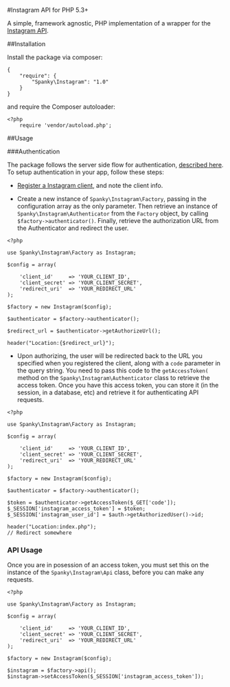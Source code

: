 #Instagram API for PHP 5.3+

A simple, framework agnostic, PHP implementation of a wrapper for the [Instagram API](http://instagram.com/developer/).

##Installation


Install the package via composer:

```
{
	"require": {
		"Spanky\Instagram": "1.0"
	}
}
``` 
and require the Composer autoloader:

```
<?php
	require 'vendor/autoload.php';
```

##Usage


###Authentication

The package follows the server side flow for authentication, [described here](http://instagram.com/developer/authentication/). To setup authentication in your app, follow these steps:

- [Register a Instagram client](http://instagram.com/developer/clients/register), and note the client info.

- Create a new instance of ```Spanky\Instagram\Factory```, passing in the configuration array as the only parameter. Then retrieve an instance of ```Spanky\Instagram\Authenticator``` from the ```Factory``` object,  by calling ```$factory->authenticator()```. Finally, retrieve the authorization URL from the Authenticator and redirect the user.

```
<?php

use Spanky\Instagram\Factory as Instagram;

$config = array(

	'client_id' 	=> 'YOUR_CLIENT_ID',
	'client_secret'	=> 'YOUR_CLIENT_SECRET',
	'redirect_uri'	=> 'YOUR_REDIRECT_URL'
);

$factory = new Instagram($config);

$authenticator = $factory->authenticator();

$redirect_url = $authenticator->getAuthorizeUrl();

header("Location:{$redirect_url}");

```

- Upon authorizing, the user will be redirected back to the URL you specified when you registered the client, along with a ```code``` parameter in the query string. You need to pass this code to the ```getAccessToken(``` method on the ```Spanky\Instagram\Authenticator``` class to retrieve the access token. Once you have this access token, you can store it (in the session, in a database, etc) and retrieve it for authenticating API requests.

```
<?php

use Spanky\Instagram\Factory as Instagram;

$config = array(

	'client_id' 	=> 'YOUR_CLIENT_ID',
	'client_secret'	=> 'YOUR_CLIENT_SECRET',
	'redirect_uri'	=> 'YOUR_REDIRECT_URL'
);

$factory = new Instagram($config);

$authenticator = $factory->authenticator();

$token = $authenticator->getAccessToken($_GET['code']);
$_SESSION['instagram_access_token'] = $token;
$_SESSION['instagram_user_id'] = $auth->getAuthorizedUser()->id;

header("Location:index.php");
// Redirect somewhere

```

### API Usage

Once you are in posession of an access token, you must set this on the instance of the ```Spanky\Instagram\Api``` class, before you can make any requests.

```
<?php

use Spanky\Instagram\Factory as Instagram;

$config = array(

	'client_id' 	=> 'YOUR_CLIENT_ID',
	'client_secret'	=> 'YOUR_CLIENT_SECRET',
	'redirect_uri'	=> 'YOUR_REDIRECT_URL'
);

$factory = new Instagram($config);

$instagram = $factory->api();
$instagram->setAccessToken($_SESSION['instagram_access_token']);

```







